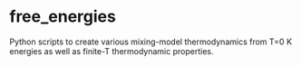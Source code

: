 free_energies
=============

Python scripts to create various mixing-model thermodynamics from T=0 K energies as well as finite-T thermodynamic properties.
